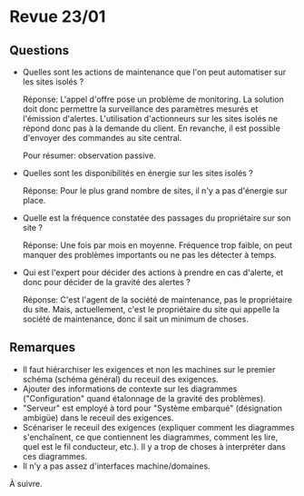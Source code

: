 Revue 23/01
===========

Questions
---------
-   Quelles sont les actions de maintenance que l'on peut automatiser sur les sites isolés ?

    Réponse: L'appel d'offre pose un problème de monitoring. La solution doit donc permettre
    la surveillance des paramètres mesurés et l'émission d'alertes. L'utilisation
    d'actionneurs sur les sites isolés ne répond donc pas à la demande du client.
    En revanche, il est possible d'envoyer des commandes au site central.

    Pour résumer: observation passive.

-   Quelles sont les disponibilités en énergie sur les sites isolés ?

    Réponse: Pour le plus grand nombre de sites, il n'y a pas d'énergie sur place.

-   Quelle est la fréquence constatée des passages du propriétaire sur son site ?

    Réponse: Une fois par mois en moyenne. Fréquence trop faible, on peut manquer des
    problèmes importants ou ne pas les détecter à temps.

-   Qui est l'expert pour décider des actions à prendre en cas d'alerte, et donc pour décider
    de la gravité des alertes ?

    Réponse: C'est l'agent de la société de maintenance, pas le propriétaire du site. Mais,
    actuellement, c'est le propriétaire du site qui appelle la société de maintenance, donc
    il sait un minimum de choses.

Remarques
---------
- Il faut hiérarchiser les exigences et non les machines sur le premier schéma (schéma général)
  du receuil des exigences.
- Ajouter des informations de contexte sur les diagrammes ("Configuration" quand étalonnage de
  la gravité des problèmes).
- "Serveur" est employé à tord pour "Système embarqué" (désignation ambigüe) dans le receuil
  des exigences.
- Scénariser le receuil des exigences (expliquer comment les diagrammes s'enchaînent, ce que
  contiennent les diagrammes, comment les lire, quel est le fil conducteur, etc.). Il y a trop
  de choses à interpréter dans ces diagrammes.
- Il n'y a pas assez d'interfaces machine/domaines.

À suivre.
